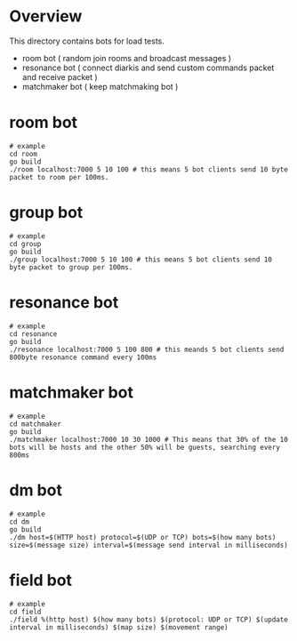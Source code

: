 # Overview

This directory contains bots for load tests.

- room bot ( random join rooms and broadcast messages )
- resonance bot ( connect diarkis and send custom commands packet and receive packet )
- matchmaker bot ( keep matchmaking bot )

# room bot

```
# example
cd room
go build
./room localhost:7000 5 10 100 # this means 5 bot clients send 10 byte packet to room per 100ms.
```

# group bot

```
# example
cd group
go build
./group localhost:7000 5 10 100 # this means 5 bot clients send 10 byte packet to group per 100ms.
```

# resonance bot

```
# example
cd resonance
go build
./resonance localhost:7000 5 100 800 # this meands 5 bot clients send 800byte resonance command every 100ms
```

# matchmaker bot

```
# example
cd matchmaker
go build
./matchmaker localhost:7000 10 30 1000 # This means that 30% of the 10 bots will be hosts and the other 50% will be guests, searching every 800ms
```

# dm bot

```
# example
cd dm
go build
./dm host=$(HTTP host) protocol=$(UDP or TCP) bots=$(how many bots) size=$(message size) interval=$(message send interval in milliseconds)
```

# field bot

```
# example
cd field
./field %(http host) $(how many bots) $(protocol: UDP or TCP) $(update interval in milliseconds) $(map size) $(movement range)
```
